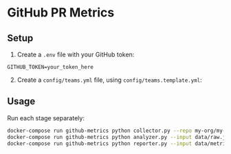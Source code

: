 ﻿# GitHub PR Metrics

## Setup
1. Create a `.env` file with your GitHub token:
```
GITHUB_TOKEN=your_token_here
```

2. Create a `config/teams.yml` file, using `config/teams.template.yml`:

## Usage
Run each stage separately:
```bash
docker-compose run github-metrics python collector.py --repo my-org/my-repo --start 2024-01-01 --end 2024-12-31
docker-compose run github-metrics python analyzer.py --input data/raw.json --teams config/teams.yaml
docker-compose run github-metrics python reporter.py --input data/metrics.json --output report.md --team TeamNameA
```